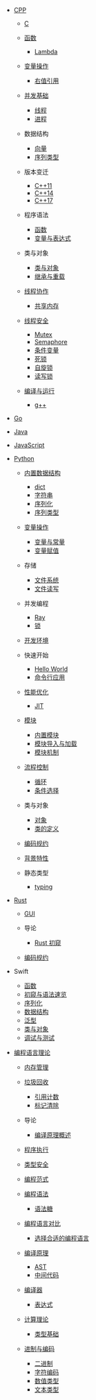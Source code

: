   - [CPP](/CPP/README.md)
    - [C](/CPP/C/README.md)
      
    - [函数](/CPP/函数/README.md)
      - [Lambda](/CPP/函数/Lambda.md)
    - [变量操作](/CPP/变量操作/README.md)
      - [右值引用](/CPP/变量操作/右值引用.md)
    - [并发基础](/CPP/并发基础/README.md)
      - [线程](/CPP/并发基础/线程.md)
      - [进程](/CPP/并发基础/进程.md)
    - 数据结构
      - [向量](/CPP/数据结构/向量.md)
      - [序列类型](/CPP/数据结构/序列类型.md)
    - 版本变迁
      - [C++11](/CPP/版本变迁/C++11.md)
      - [C++14](/CPP/版本变迁/C++14.md)
      - [C++17](/CPP/版本变迁/C++17.md)
    - 程序语法
      - [函数](/CPP/程序语法/函数.md)
      - [变量与表达式](/CPP/程序语法/变量与表达式.md)
    - 类与对象
      - [类与对象](/CPP/类与对象/类与对象.md)
      - [继承与重载](/CPP/类与对象/继承与重载.md)
    - [线程协作](/CPP/线程协作/README.md)
      - [共享内存](/CPP/线程协作/共享内存.md)
    - [线程安全](/CPP/线程安全/README.md)
      - [Mutex](/CPP/线程安全/Mutex.md)
      - [Semaphore](/CPP/线程安全/Semaphore.md)
      - [条件变量](/CPP/线程安全/条件变量.md)
      - [死锁](/CPP/线程安全/死锁.md)
      - [自旋锁](/CPP/线程安全/自旋锁.md)
      - [读写锁](/CPP/线程安全/读写锁.md)
    - [编译与运行](/CPP/编译与运行/README.md)
      - [g++](/CPP/编译与运行/g++.md)
  - [Go](/Go/README.md)
    
  - [Java](/Java/README.md)
    
  - [JavaScript](/JavaScript/README.md)
    
  - [Python](/Python/README.md)
    - [内置数据结构](/Python/内置数据结构/README.md)
      - [dict](/Python/内置数据结构/dict.md)
      - [字符串](/Python/内置数据结构/字符串.md)
      - [序列化](/Python/内置数据结构/序列化.md)
      - [序列类型](/Python/内置数据结构/序列类型.md)
    - [变量操作](/Python/变量操作/README.md)
      - [变量与常量](/Python/变量操作/变量与常量.md)
      - [变量赋值](/Python/变量操作/变量赋值.md)
    - 存储
      - [文件系统](/Python/存储/文件系统.md)
      - [文件读写](/Python/存储/文件读写.md)
    - 并发编程
      - [Ray](/Python/并发编程/Ray.md)
      - [锁](/Python/并发编程/锁.md)
    - [开发环境](/Python/开发环境/README.md)
      
    - 快速开始
      - [Hello World](/Python/快速开始/Hello%20World.md)
      - [命令行应用](/Python/快速开始/命令行应用.md)
    - [性能优化](/Python/性能优化/README.md)
      - [JIT](/Python/性能优化/JIT.md)
    - [模块](/Python/模块/README.md)
      - [内置模块](/Python/模块/内置模块.md)
      - [模块导入与加载](/Python/模块/模块导入与加载.md)
      - [模块机制](/Python/模块/模块机制.md)
    - [流程控制](/Python/流程控制/README.md)
      - [循环](/Python/流程控制/循环.md)
      - [条件选择](/Python/流程控制/条件选择.md)
    - 类与对象
      - [对象](/Python/类与对象/对象.md)
      - [类的定义](/Python/类与对象/类的定义.md)
    - [编码规约](/Python/编码规约/README.md)
      
    - [背景特性](/Python/背景特性/README.md)
      
    - 静态类型
      - [typing](/Python/静态类型/typing.md)
  - [Rust](/Rust/README.md)
    - [GUI](/Rust/GUI/README.md)
      
    - 导论
      - [Rust 初窥](/Rust/导论/Rust%20初窥.md)
    - [编码规约](/Rust/编码规约/README.md)
      
  - Swift
    - [函数](/Swift/函数.md)
    - [初窥与语法速览](/Swift/初窥与语法速览.md)
    - [序列化](/Swift/序列化.md)
    - [数据结构](/Swift/数据结构.md)
    - [泛型](/Swift/泛型.md)
    - [类与对象](/Swift/类与对象.md)
    - [调试与测试](/Swift/调试与测试.md)
  - [编程语言理论](/编程语言理论/README.md)
    - [内存管理](/编程语言理论/内存管理/README.md)
      
    - [垃圾回收](/编程语言理论/垃圾回收/README.md)
      - [引用计数](/编程语言理论/垃圾回收/引用计数.md)
      - [标记清除](/编程语言理论/垃圾回收/标记清除.md)
    - 导论
      - [编译原理概述](/编程语言理论/导论/编译原理概述.md)
    - [程序执行](/编程语言理论/程序执行/README.md)
      
    - [类型安全](/编程语言理论/类型安全/README.md)
      
    - [编程范式](/编程语言理论/编程范式/README.md)
      
    - [编程语法](/编程语言理论/编程语法/README.md)
      - [语法糖](/编程语言理论/编程语法/语法糖.md)
    - [编程语言对比](/编程语言理论/编程语言对比/README.md)
      - [选择合适的编程语言](/编程语言理论/编程语言对比/选择合适的编程语言.md)
    - [编译原理](/编程语言理论/编译原理/README.md)
      - [AST](/编程语言理论/编译原理/AST.md)
      - [中间代码](/编程语言理论/编译原理/中间代码.md)
    - [编译器](/编程语言理论/编译器/README.md)
      - [表达式](/编程语言理论/编译器/表达式.md)
    - [计算理论](/编程语言理论/计算理论/README.md)
      - [类型基础](/编程语言理论/计算理论/类型基础.md)
    - [进制与编码](/编程语言理论/进制与编码/README.md)
      - [二进制](/编程语言理论/进制与编码/二进制.md)
      - [字符编码](/编程语言理论/进制与编码/字符编码.md)
      - [数值类型](/编程语言理论/进制与编码/数值类型.md)
      - [文本类型](/编程语言理论/进制与编码/文本类型.md)
